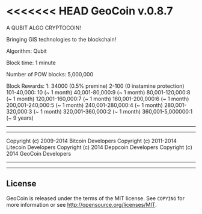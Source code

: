 <<<<<<< HEAD
GeoCoin v.0.8.7
================================
A QUBIT ALGO CRYPTOCOIN!

Bringing GIS technologies to the blockchain!

Algorithm: Qubit

Block time: 1 minute
 
Number of POW blocks: 5,000,000
 
Block Rewards:
1: 34000 (0.5% premine)
2-100 (0 instamine protection)
101-40,000: 10 (~ 1 month)
40,001-80,000:9 (~ 1 month)
80,001-120,000:8 (~ 1 month)
120,001-160,000:7 (~ 1 month)
160,001-200,000:6 (~ 1 month)
200,001-240,000:5 (~ 1 month)
240,001-280,000:4 (~ 1 month)
280,001-320,000:3 (~ 1 month)
320,001-360,000:2 (~ 1 month)
360,001-5,000000:1 (~ 9 years)


----------------
----------------

Copyright (c) 2009-2014 Bitcoin Developers
Copyright (c) 2011-2014 Litecoin Developers
Copyright (c) 2014 Deppcoin Developers
Copyright (c) 2014 GeoCoin Developers

----------------
----------------

License
-------

GeoCoin is released under the terms of the MIT license. See `COPYING` for more
information or see http://opensource.org/licenses/MIT.
